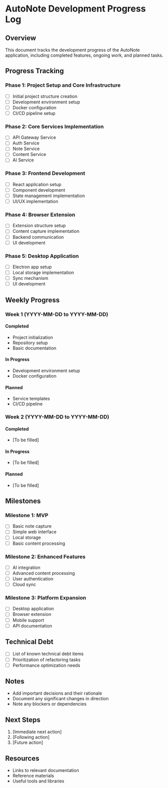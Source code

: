# AutoNote Development Progress Log

## Overview
This document tracks the development progress of the AutoNote application, including completed features, ongoing work, and planned tasks.

## Progress Tracking

### Phase 1: Project Setup and Core Infrastructure
- [ ] Initial project structure creation
- [ ] Development environment setup
- [ ] Docker configuration
- [ ] CI/CD pipeline setup

### Phase 2: Core Services Implementation
- [ ] API Gateway Service
- [ ] Auth Service
- [ ] Note Service
- [ ] Content Service
- [ ] AI Service

### Phase 3: Frontend Development
- [ ] React application setup
- [ ] Component development
- [ ] State management implementation
- [ ] UI/UX implementation

### Phase 4: Browser Extension
- [ ] Extension structure setup
- [ ] Content capture implementation
- [ ] Backend communication
- [ ] UI development

### Phase 5: Desktop Application
- [ ] Electron app setup
- [ ] Local storage implementation
- [ ] Sync mechanism
- [ ] UI development

## Weekly Progress

### Week 1 (YYYY-MM-DD to YYYY-MM-DD)
#### Completed
- Project initialization
- Repository setup
- Basic documentation

#### In Progress
- Development environment setup
- Docker configuration

#### Planned
- Service templates
- CI/CD pipeline

### Week 2 (YYYY-MM-DD to YYYY-MM-DD)
#### Completed
- [To be filled]

#### In Progress
- [To be filled]

#### Planned
- [To be filled]

## Milestones

### Milestone 1: MVP
- [ ] Basic note capture
- [ ] Simple web interface
- [ ] Local storage
- [ ] Basic content processing

### Milestone 2: Enhanced Features
- [ ] AI integration
- [ ] Advanced content processing
- [ ] User authentication
- [ ] Cloud sync

### Milestone 3: Platform Expansion
- [ ] Desktop application
- [ ] Browser extension
- [ ] Mobile support
- [ ] API documentation

## Technical Debt
- [ ] List of known technical debt items
- [ ] Prioritization of refactoring tasks
- [ ] Performance optimization needs

## Notes
- Add important decisions and their rationale
- Document any significant changes in direction
- Note any blockers or dependencies

## Next Steps
1. [Immediate next action]
2. [Following action]
3. [Future action]

## Resources
- Links to relevant documentation
- Reference materials
- Useful tools and libraries 